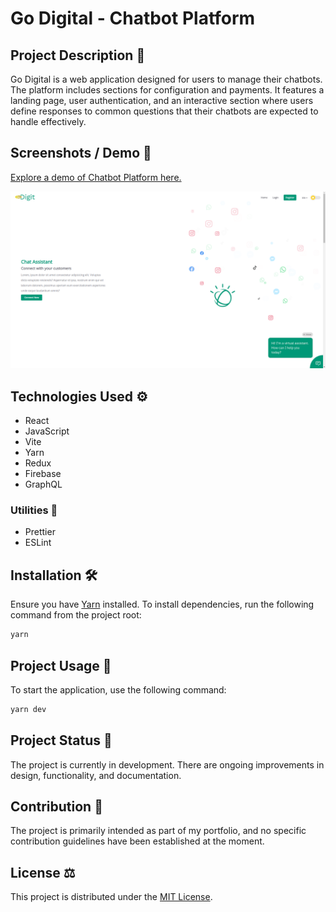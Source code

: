 # Go Digital - Chatbot Platform

## Project Description 💬

Go Digital is a web application designed for users to manage their chatbots. The platform includes sections for configuration and payments. It features a landing page, user authentication, and an interactive section where users define responses to common questions that their chatbots are expected to handle effectively.

## Screenshots / Demo 📸

[Explore a demo of Chatbot Platform here.](https://godigit-app.web.app/)  

![Chatbot Platform](public/01.png)

## Technologies Used ⚙️

- React
- JavaScript
- Vite
- Yarn
- Redux
- Firebase
- GraphQL

### Utilities 🧰

- Prettier
- ESLint

## Installation 🛠️

Ensure you have [Yarn](https://yarnpkg.com/) installed. To install dependencies, run the following command from the project root:

```bash
yarn
```

## Project Usage 🚀

To start the application, use the following command:

```bash
yarn dev
```

## Project Status 🚧

The project is currently in development. There are ongoing improvements in design, functionality, and documentation.

## Contribution 🤝

The project is primarily intended as part of my portfolio, and no specific contribution guidelines have been established at the moment.

## License ⚖️

This project is distributed under the [MIT License](LICENSE).
